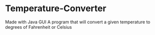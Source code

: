 # Temperature-Converter
Made with Java GUI
A program that will convert a given temperature to degrees of Fahrenheit or Celsius
